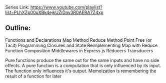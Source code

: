 Series Link: https://www.youtube.com/playlist?list=PLhXZp00uXBk4ejkUZiDnv3R0AERA7Z4xp

## Outline:
Functions and Declarations
Map Method
Reduce Method
Point Free (or Tacit) Programming
Closures and State
Reimplementing Map with Reduce
Function Composition
Middlewares in Express.js
Reducers
Transducers


Pure functions produce the same out for the same inputs and have no side effects.
A pure function is a computation that is only influenced by its input. The function only influences it's output.
Memoization is remembering the result of a function for later